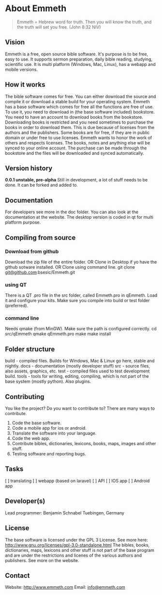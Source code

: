 # About Emmeth
>Emmeth = Hebrew word for truth.
>Then you will know the truth, and the truth will set you free. (John 8:32 NIV)

## Vision
Emmeth is a free, open source bible software.
It's purpose is to be free, easy to use.
It supports sermon preparation, daily bible reading, studying, scientific use.
It is multi platform (Windows, Mac, Linux), has a webapp and mobile versions.

## How it works
The bible software comes for free. You can either download the source and compile it or download a stable build for your operating system.
Emmeth has a base software which comes for free all the functions are free of use.
To use it, you need to download in (the base software included) bookstore. 
You need to have an account to download books from the bookstore.
Downloading books is restricted and you need sometimes to purchase the books in order to download them. This is due because of licenses from the authors and the publishers.
Some books are for free, if they are in public domain or under free to use licenses.
Emmeth wants to honor the work of others and respects licenses.
The books, notes and anything else will be synced to your online account.
The purchase can be made through the bookstore and the files will be downloaded and synced automatically.

## Version history
**0.0.1 unstable, pre-alpha**
Still in development, a lot of stuff needs to be done.
It can be forked and added to.

## Documentation
For developers see more in the doc folder.
You can also look at the documentation at the website.
The desktop version is coded in qt for multi platform purpose.

## Compiling from source

### Download from github

Download the zip file of the entire folder.
OR
Clone in Desktop if yo have the github sotware installed.
OR
Clone using command line.
git clone git@github.com:bsesic/Emmeth.git

### using QT
There is a QT .pro file in the src folder, called Emmeth.pro in qEmmeth.
Load it and configure your kits.
Make sure you compile into build or test folder (preferred).

### command line
Needs qmake (from MinGW). Make sure the path is configured correctly.
cd src/qEmmeth
qmake qEmmeth.pro
make
make install

## Folder structure
build - compiled files. Builds for Windows, Mac & Linux go here, stable and nightly.
docs - documentation (mostly developer stuff)
src - source files, also assets, graphics, etc.
test - compiled files used to test development build.
tools - tools for writing, editing, compiling, which is not part of the base system (mostly python). Also plugins.

## Contributing
You like the project?
Do you want to contribute to?
There are many ways to contribute.
1. Code the base software.
2. Code a mobile app for ios or android.
3. Translate the software into your language.
4. Code the web app.
5. Contribute bibles, dictionaries, lexicons, books, maps, images and other stuff.
6. Testing software and reporting bugs.

## Tasks
[ ] translating
[ ] webapp (based on laravel)
[ ] API
[ ] IOS app
[ ] Android app

## Developer(s)
Lead programmer:
Benjamin Schnabel
Tuebingen, Germany

## License
The base software is licensed under the GPL 3 License.
See more here:
http://www.gnu.org/licenses/gpl-3.0-standalone.html
The bibles, books, dictionaries, maps, lexicons and other stuff is not part of the base program and are under the restrictions and licenes of the various authors and publishers.
See more on the website.

## Contact
Website: http://www.emmeth.com
Email: info@emmeth.com
